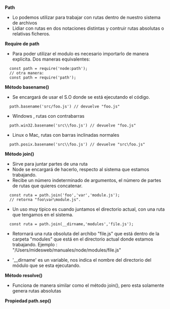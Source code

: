 **Path**

- Lo podemos utilizar para trabajar con rutas dentro de nuestro sistema de archivos
- Lidiar con rutas en dos notaciones distintas y contruir rutas absolutas o relativas ficheros.

**Require de path**

- Para poder utilizar el modulo es necesario importarlo de manera explicita.
  Dos maneras equivalentes:

```
  const path = require('node:path');
  // otra manera:
  const path = require('path');
```

**Método basename()**

- Se encargará de usar el S.O donde se está ejecutando el código.

```
  path.basename('src/foo.js') // devuelve "foo.js"
```

- Windows , rutas con contrabarras

```
  path.win32.basename('src\\foo.js') // devuelve "foo.js"
```

- Linux o Mac, rutas con barras inclinadas normales

```
  path.posix.basename('src\\foo.js') // devuelve "src\foo.js"
```

**Método join()**

- Sirve para juntar partes de una ruta
- Node se encargará de hacerlo, respecto al sistema que estamos trabajando.
- Recibe un número indeterminado de argumentos, el número de partes de rutas que quieres concatenar.

```
  const ruta = path.join('foo','var','module.js');
  // retorna "foo\var\module.js".
```

- Un uso muy tipico es cuando juntamos el directorio actual, con una ruta
  que tengamos en el sistema.

```
  const ruta = path.join(__dirname,'modules','file.js');
```

- Retornará una ruta obsoluta del archibo "file.js" que está dentro de la carpeta
  "modules" que está en el directorio actual donde estamos trabajando.
  Ejemplo : "/Users/midesweb/manuales/node/modules/file.js"

- '\_\_dirname' es un variable, nos indica el nombre del directorio del módulo
  que se esta ejecutando.

**Método resolve()**

- Funciona de manera similar como el método join(), pero esta solamente genera rutas
  absolutas

**Propiedad path.sep()**
